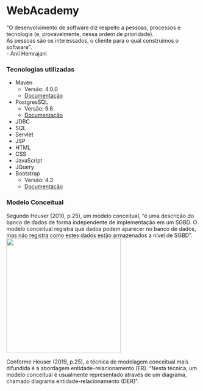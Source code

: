 # WebAcademy

<p>
  "O desenvolvimento de software diz respeito a pessoas, processos e tecnologia (e, provavelmente, nessa ordem de prioridade). 
  <br />As pessoas são os interessados, o cliente para o qual construímos o software".<br />
  - Anil Hemrajani
</p>
<h3>Tecnologias utilizadas</h3>
<ul>
  <li>Maven
    <ul>
      <li>Versão: 4.0.0</li>
      <li> <a href="http://maven.apache.org/" target="_blank">Documentação</a> </li>
    </ul>
  </li>
  <li>PostgresSQL
    <ul>
      <li>Versão: 9.6</li>
      <li> <a href="https://getbootstrap.com/docs/4.3/getting-started/introduction/" target="_blank">Documentação</a> </li>
    </ul>
  </li>
  <li>JDBC</li>
  <li>SQL</li>
  <li>Servlet</li>
  <li>JSP</li>
  <li>HTML</li>
  <li>CSS</li>
  <li>JavaScript</li>
  <li>JQuery</li>
  <li>Bootstrap
    <ul>
      <li>Versão: 4.3</li>
      <li> <a href="https://www.postgresql.org/docs/9.6/index.html" target="_blank">Documentação</a> </li>
    </ul>
  </li>
</ul>

<h3>Modelo Conceitual</h3>
<p>
Segundo Heuser (2010, p.25), um modelo conceitual, “é uma descrição do banco de dados de forma independente de implementação em um SGBD. O modelo conceitual registra que dados podem aparecer no banco de dados, mas não registra como estes dados estão armazenados a nível de SGBD”. 
  <img src="![mer](https://user-images.githubusercontent.com/48092812/53607928-81800380-3b9f-11e9-88b2-90a4349ad07b.jpg)" width="300" heigth="300"/>
</p>
<p>
 Conforme Heuser (2019, p.25), a técnica de modelagem conceitual mais difundida é a abordagem entidade-relacionamento (ER). “Nesta técnica, um modelo conceitual é usualmente representado através de um diagrama, chamado diagrama entidade-relacionamento (DER)”. 
</p>
